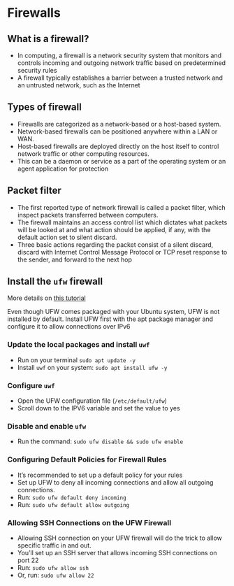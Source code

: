 # Firewalls

## What is a firewall?

- In computing, a firewall is a network security system that monitors and controls incoming and outgoing network traffic based on predetermined security rules
- A firewall typically establishes a barrier between a trusted network and an untrusted network, such as the Internet

## Types of firewall

- Firewalls are categorized as a network-based or a host-based system.
- Network-based firewalls can be positioned anywhere within a LAN or WAN.
- Host-based firewalls are deployed directly on the host itself to control network traffic or other computing resources.
- This can be a daemon or service as a part of the operating system or an agent application for protection

## Packet filter

- The first reported type of network firewall is called a packet filter, which inspect packets transferred between computers.
- The firewall maintains an access control list which dictates what packets will be looked at and what action should be applied, if any, with the default action set to silent discard.
- Three basic actions regarding the packet consist of a silent discard, discard with Internet Control Message Protocol or TCP reset response to the sender, and forward to the next hop

## Install the `ufw` firewall

More details on [this tutorial](https://adamtheautomator.com/ufw-firewall/#:~:text=Install%20UFW%20first%20with%20the,to%20allow%20connections%20over%20IPv6.&text=1.,update%20for%20less%20user%20intervention.)

Even though UFW comes packaged with your Ubuntu system, UFW is not installed by default. Install UFW first with the apt package manager and configure it to allow connections over IPv6

### Update the local packages and install `uwf`

- Run on your terminal `sudo apt update -y`
- Install `uwf` on your system: `sudo apt install ufw -y`

### Configure `uwf`

- Open the UFW configuration file (`/etc/default/ufw`)
- Scroll down to the IPV6 variable and set the value to yes

### Disable and enable `ufw`

- Run the command: `sudo ufw disable && sudo ufw enable`

### Configuring Default Policies for Firewall Rules

- It’s recommended to set up a default policy for your rules
- Set up UFW to deny all incoming connections and allow all outgoing connections.
- Run: `sudo ufw default deny incoming`
- Run: `sudo ufw default allow outgoing`

### Allowing SSH Connections on the UFW Firewall

- Allowing SSH connection on your UFW firewall will do the trick to allow specific traffic in and out.
- You’ll set up an SSH server that allows incoming SSH connections on port 22
- Run: `sudo ufw allow ssh`
- Or, run: `sudo ufw allow 22`